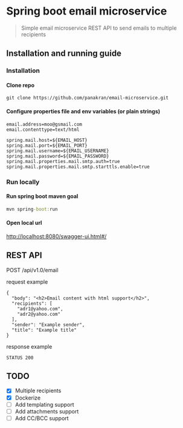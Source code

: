 # Spring boot email microservice

> Simple email microservice REST API to send emails to multiple recipients

## Installation and running guide

### Installation

#### Clone repo

```aidl
git clone https://github.com/panakran/email-microservice.git
```

#### Configure properties file and env variables (or plain strings)

```
email.address=moo@gsmail.com
email.contenttype=text/html

spring.mail.host=${EMAIL_HOST}
spring.mail.port=${EMAIL_PORT}
spring.mail.username=${EMAIL_USERNAME}
spring.mail.password=${EMAIL_PASSWORD}
spring.mail.properties.mail.smtp.auth=true
spring.mail.properties.mail.smtp.starttls.enable=true
```

### Run locally

#### Run spring boot maven goal

```cmd
mvn spring-boot:run
```

#### Open local url
[http://localhost:8080/swagger-ui.html#/](http://localhost:8080/swagger-ui.html#/)

## REST API

POST /api/v1.0/email

request example
```
{
  "body": "<h2>Email content with html support</h2>",
  "recipients": [
    "adr1@yahoo.com",
    "adr2@yahoo.com"
  ],
  "sender": "Example sender",
  "title": "Example title"
}
```

response example

`STATUS 200`

## TODO

- [x] Multiple recipients
- [X] Dockerize
- [ ] Add templating support
- [ ] Add attachments support
- [ ] Add CC/BCC support